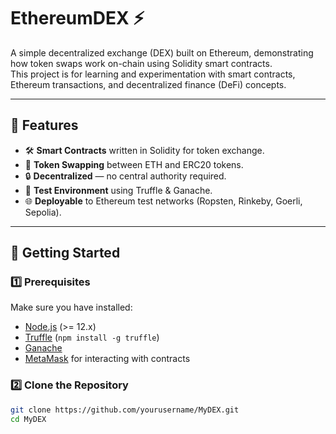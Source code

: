 # EthereumDEX ⚡

A simple decentralized exchange (DEX) built on Ethereum, demonstrating how token swaps work on-chain using Solidity smart contracts.  
This project is for learning and experimentation with smart contracts, Ethereum transactions, and decentralized finance (DeFi) concepts.

---

## 📌 Features
- 🛠 **Smart Contracts** written in Solidity for token exchange.
- 💱 **Token Swapping** between ETH and ERC20 tokens.
- 🔒 **Decentralized** — no central authority required.
- 🧪 **Test Environment** using Truffle & Ganache.
- 🌐 **Deployable** to Ethereum test networks (Ropsten, Rinkeby, Goerli, Sepolia).

---

## 🚀 Getting Started

### 1️⃣ Prerequisites
Make sure you have installed:
- [Node.js](https://nodejs.org/) (>= 12.x)
- [Truffle](https://trufflesuite.com/) (`npm install -g truffle`)
- [Ganache](https://trufflesuite.com/ganache/)
- [MetaMask](https://metamask.io/) for interacting with contracts

### 2️⃣ Clone the Repository
```bash
git clone https://github.com/yourusername/MyDEX.git
cd MyDEX
